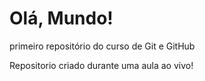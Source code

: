# Olá, Mundo!
 primeiro repositório do curso de Git e GitHub

Repositorio criado durante uma aula ao vivo!